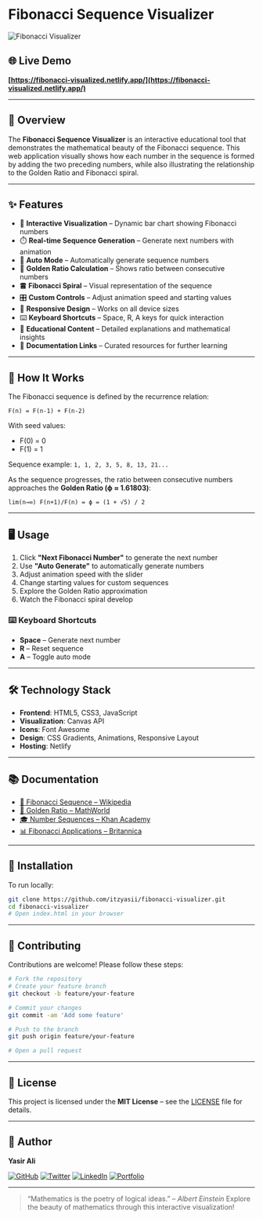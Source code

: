 # Fibonacci Sequence Visualizer

![Fibonacci Visualizer](https://media.istockphoto.com/id/951686588/photo/the-golden-spiral.jpg)

## 🌐 Live Demo

**[https://fibonacci-visualized.netlify.app/](https://fibonacci-visualized.netlify.app/)**

---

## 📖 Overview

The **Fibonacci Sequence Visualizer** is an interactive educational tool that demonstrates the mathematical beauty of the Fibonacci sequence. This web application visually shows how each number in the sequence is formed by adding the two preceding numbers, while also illustrating the relationship to the Golden Ratio and Fibonacci spiral.

---

## ✨ Features

* 🎨 **Interactive Visualization** – Dynamic bar chart showing Fibonacci numbers
* ⏱️ **Real-time Sequence Generation** – Generate next numbers with animation
* 🔀 **Auto Mode** – Automatically generate sequence numbers
* 📀 **Golden Ratio Calculation** – Shows ratio between consecutive numbers
* 🖀 **Fibonacci Spiral** – Visual representation of the sequence
* 🎛️ **Custom Controls** – Adjust animation speed and starting values
* 📱 **Responsive Design** – Works on all device sizes
* ⌨️ **Keyboard Shortcuts** – Space, R, A keys for quick interaction
* 📘 **Educational Content** – Detailed explanations and mathematical insights
* 🔗 **Documentation Links** – Curated resources for further learning

---

## 🧪 How It Works

The Fibonacci sequence is defined by the recurrence relation:

```
F(n) = F(n-1) + F(n-2)
```

With seed values:

* F(0) = 0
* F(1) = 1

Sequence example:
`1, 1, 2, 3, 5, 8, 13, 21...`

As the sequence progresses, the ratio between consecutive numbers approaches the **Golden Ratio (ϕ ≈ 1.61803)**:

```
lim(n→∞) F(n+1)/F(n) = ϕ = (1 + √5) / 2
```

---

## 🖥️ Usage

1. Click **"Next Fibonacci Number"** to generate the next number
2. Use **"Auto Generate"** to automatically generate numbers
3. Adjust animation speed with the slider
4. Change starting values for custom sequences
5. Explore the Golden Ratio approximation
6. Watch the Fibonacci spiral develop

### ⌨️ Keyboard Shortcuts

* **Space** – Generate next number
* **R** – Reset sequence
* **A** – Toggle auto mode

---

## 🛠️ Technology Stack

* **Frontend**: HTML5, CSS3, JavaScript
* **Visualization**: Canvas API
* **Icons**: Font Awesome
* **Design**: CSS Gradients, Animations, Responsive Layout
* **Hosting**: Netlify

---

## 📚 Documentation

* [📘 Fibonacci Sequence – Wikipedia](https://en.wikipedia.org/wiki/Fibonacci_sequence)
* [📀 Golden Ratio – MathWorld](https://mathworld.wolfram.com/GoldenRatio.html)
* [🎓 Number Sequences – Khan Academy](https://www.khanacademy.org/math/algebra/x2f8bb11595b61c86:sequences)
* [📊 Fibonacci Applications – Britannica](https://www.britannica.com/science/Fibonacci-number)

---

## 🚀 Installation

To run locally:

```bash
git clone https://github.com/itzyasii/fibonacci-visualizer.git
cd fibonacci-visualizer
# Open index.html in your browser
```

---

## 🤝 Contributing

Contributions are welcome! Please follow these steps:

```bash
# Fork the repository
# Create your feature branch
git checkout -b feature/your-feature

# Commit your changes
git commit -am 'Add some feature'

# Push to the branch
git push origin feature/your-feature

# Open a pull request
```

---

## 📜 License

This project is licensed under the **MIT License** – see the [LICENSE](LICENSE) file for details.

---

## 👤 Author

**Yasir Ali**

[![GitHub](https://img.shields.io/badge/GitHub-itzyasii-blue?style=flat\&logo=github)](https://github.com/itzyasii)
[![Twitter](https://img.shields.io/badge/Twitter-@itzyasiii-blue?style=flat\&logo=twitter)](https://twitter.com/itzyasiii)
[![LinkedIn](https://img.shields.io/badge/LinkedIn-yasirali-blue?style=flat\&logo=linkedin)](https://linkedin.com/in/itzyasiii)
[![Portfolio](https://img.shields.io/badge/Portfolio-yasirali-green?style=flat)](https://[yasiralipechuho-portfolio.netlify.app](https://yasiralipechuho-portfolio.netlify.app))

---

> “Mathematics is the poetry of logical ideas.” – *Albert Einstein*
> Explore the beauty of mathematics through this interactive visualization!
